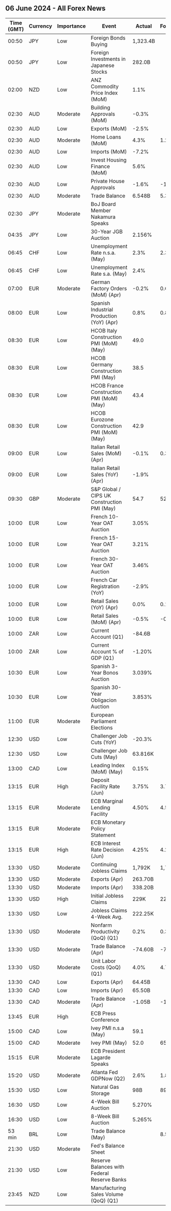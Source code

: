 ## 06 June 2024 - All Forex News

| Time (GMT) | Currency | Importance | Event | Actual | Forecast | Previous |
|------|----------|------------|-------|--------|----------|----------|
| 00:50 | JPY | Low | Foreign Bonds Buying | 1,323.4B |  | -310.4B |
| 00:50 | JPY | Low | Foreign Investments in Japanese Stocks | 282.0B |  | 82.4B |
| 02:00 | NZD | Low | ANZ Commodity Price Index (MoM) | 1.1% |  | 0.5% |
| 02:30 | AUD | Moderate | Building Approvals (MoM) | -0.3% |  | 1.9% |
| 02:30 | AUD | Low | Exports (MoM) | -2.5% |  | -0.6% |
| 02:30 | AUD | Moderate | Home Loans (MoM) | 4.3% | 1.2% | 3.5% |
| 02:30 | AUD | Low | Imports (MoM) | -7.2% |  | 4.2% |
| 02:30 | AUD | Low | Invest Housing Finance (MoM) | 5.6% |  | 3.8% |
| 02:30 | AUD | Low | Private House Approvals | -1.6% | -1.6% | 3.8% |
| 02:30 | AUD | Moderate | Trade Balance | 6.548B | 5.370B | 4.841B |
| 02:30 | JPY | Moderate | BoJ Board Member Nakamura Speaks |  |  |  |
| 04:35 | JPY | Low | 30-Year JGB Auction | 2.156% |  | 1.992% |
| 06:45 | CHF | Low | Unemployment Rate n.s.a. (May) | 2.3% | 2.3% | 2.3% |
| 06:45 | CHF | Low | Unemployment Rate s.a. (May) | 2.4% |  | 2.3% |
| 07:00 | EUR | Moderate | German Factory Orders (MoM) (Apr) | -0.2% | 0.6% | -0.8% |
| 08:00 | EUR | Low | Spanish Industrial Production (YoY) (Apr) | 0.8% | 0.8% | -1.3% |
| 08:30 | EUR | Low | HCOB Italy Construction PMI (MoM) (May) | 49.0 |  | 48.5 |
| 08:30 | EUR | Low | HCOB Germany Construction PMI (May) | 38.5 |  | 37.5 |
| 08:30 | EUR | Low | HCOB France Construction PMI (MoM) (May) | 43.4 |  | 41.5 |
| 08:30 | EUR | Low | HCOB Eurozone Construction PMI (MoM) (May) | 42.9 |  | 41.9 |
| 09:00 | EUR | Low | Italian Retail Sales (MoM) (Apr) | -0.1% | 0.3% | -0.2% |
| 09:00 | EUR | Low | Italian Retail Sales (YoY) (Apr) | -1.9% |  | 1.9% |
| 09:30 | GBP | Moderate | S&P Global / CIPS UK Construction PMI (May) | 54.7 | 52.5 | 53.0 |
| 10:00 | EUR | Low | French 10-Year OAT Auction | 3.05% |  | 3.03% |
| 10:00 | EUR | Low | French 15-Year OAT Auction | 3.21% |  | 3.09% |
| 10:00 | EUR | Low | French 30-Year OAT Auction | 3.46% |  | 3.47% |
| 10:00 | EUR | Low | French Car Registration (YoY) | -2.9% |  | 10.9% |
| 10:00 | EUR | Low | Retail Sales (YoY) (Apr) | 0.0% | 0.1% | 0.7% |
| 10:00 | EUR | Low | Retail Sales (MoM) (Apr) | -0.5% | -0.2% | 0.7% |
| 10:00 | ZAR | Low | Current Account (Q1) | -84.6B |  | -162.9B |
| 10:00 | ZAR | Low | Current Account % of GDP (Q1) | -1.20% |  | -2.30% |
| 10:30 | EUR | Low | Spanish 3-Year Bonos Auction | 3.039% |  | 2.896% |
| 10:30 | EUR | Low | Spanish 30-Year Obligacion Auction | 3.853% |  | 3.693% |
| 11:00 | EUR | Moderate | European Parliament Elections |  |  |  |
| 12:30 | USD | Low | Challenger Job Cuts (YoY) | -20.3% |  | -3.3% |
| 12:30 | USD | Low | Challenger Job Cuts (May) | 63.816K |  | 64.789K |
| 13:00 | CAD | Low | Leading Index (MoM) (May) | 0.15% |  | 0.17% |
| 13:15 | EUR | High | Deposit Facility Rate (Jun) | 3.75% | 3.75% | 4.00% |
| 13:15 | EUR | Moderate | ECB Marginal Lending Facility | 4.50% | 4.50% | 4.75% |
| 13:15 | EUR | Moderate | ECB Monetary Policy Statement |  |  |  |
| 13:15 | EUR | High | ECB Interest Rate Decision (Jun) | 4.25% | 4.25% | 4.50% |
| 13:30 | USD | Moderate | Continuing Jobless Claims | 1,792K | 1,790K | 1,790K |
| 13:30 | USD | Moderate | Exports (Apr) | 263.70B |  | 257.60B |
| 13:30 | USD | Moderate | Imports (Apr) | 338.20B |  | 327.00B |
| 13:30 | USD | High | Initial Jobless Claims | 229K | 220K | 221K |
| 13:30 | USD | Low | Jobless Claims 4-Week Avg. | 222.25K |  | 223.00K |
| 13:30 | USD | Moderate | Nonfarm Productivity (QoQ) (Q1) | 0.2% | 0.3% | 3.2% |
| 13:30 | USD | Moderate | Trade Balance (Apr) | -74.60B | -76.20B | -68.60B |
| 13:30 | USD | Moderate | Unit Labor Costs (QoQ) (Q1) | 4.0% | 4.7% | 0.4% |
| 13:30 | CAD | Low | Exports (Apr) | 64.45B |  | 62.81B |
| 13:30 | CAD | Low | Imports (Apr) | 65.50B |  | 64.80B |
| 13:30 | CAD | Moderate | Trade Balance (Apr) | -1.05B | -1.20B | -1.99B |
| 13:45 | EUR | High | ECB Press Conference |  |  |  |
| 15:00 | CAD | Low | Ivey PMI n.s.a (May) | 59.1 |  | 65.7 |
| 15:00 | CAD | Moderate | Ivey PMI (May) | 52.0 | 65.2 | 63.0 |
| 15:15 | EUR | Moderate | ECB President Lagarde Speaks |  |  |  |
| 15:20 | USD | Moderate | Atlanta Fed GDPNow (Q2) | 2.6% | 1.8% | 1.8% |
| 15:30 | USD | Low | Natural Gas Storage | 98B | 89B | 84B |
| 16:30 | USD | Low | 4-Week Bill Auction | 5.270% |  | 5.270% |
| 16:30 | USD | Low | 8-Week Bill Auction | 5.265% |  | 5.275% |
| 53 min | BRL | Low | Trade Balance (May) |  | 8.55B | 9.04B |
| 21:30 | USD | Moderate | Fed's Balance Sheet |  |  | 7,284B |
| 21:30 | USD | Low | Reserve Balances with Federal Reserve Banks |  |  | 3.391T |
| 23:45 | NZD | Low | Manufacturing Sales Volume (QoQ) (Q1) |  |  | -0.6% |
